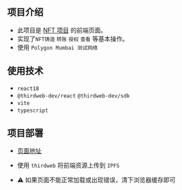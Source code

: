 ## 项目介绍

- 此项目是 [NFT 项目](https://github.com/zhangfy1994/ape-contract) 的前端页面。
- 实现了`NFT铸造` `转账` `授权` `查看` 等基本操作。
- 使用 `Polygon Mumbai 测试网络`

## 使用技术

- `react18`
- `@thirdweb-dev/react` `@thirdweb-dev/sdk`
- `vite`
- `typescript`

## 项目部署

- [页面地址](https://bafybeiavlx4ewfjryvpewkliemmp2hfaxtbltghxuivcv7vzz4igoz6j44.ipfs-public.thirdwebcdn.com/)

- 使用 `thirdweb` 将前端资源上传到 `IPFS`

- ⚠️ 如果页面不能正常加载或出现错误，清下浏览器缓存即可
